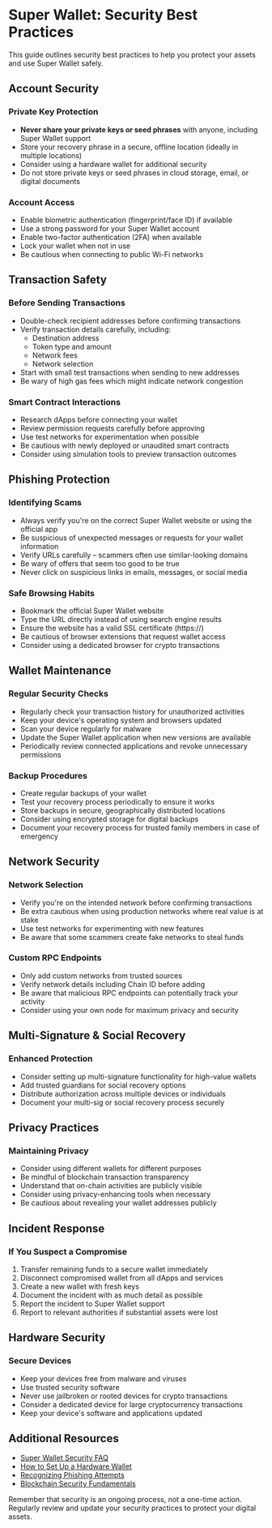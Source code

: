 # Super Wallet: Security Best Practices

This guide outlines security best practices to help you protect your assets and use Super Wallet safely.

## Account Security

### Private Key Protection

- **Never share your private keys or seed phrases** with anyone, including Super Wallet support
- Store your recovery phrase in a secure, offline location (ideally in multiple locations)
- Consider using a hardware wallet for additional security
- Do not store private keys or seed phrases in cloud storage, email, or digital documents

### Account Access

- Enable biometric authentication (fingerprint/face ID) if available
- Use a strong password for your Super Wallet account
- Enable two-factor authentication (2FA) when available
- Lock your wallet when not in use
- Be cautious when connecting to public Wi-Fi networks

## Transaction Safety

### Before Sending Transactions

- Double-check recipient addresses before confirming transactions
- Verify transaction details carefully, including:
  - Destination address
  - Token type and amount
  - Network fees
  - Network selection
- Start with small test transactions when sending to new addresses
- Be wary of high gas fees which might indicate network congestion

### Smart Contract Interactions

- Research dApps before connecting your wallet
- Review permission requests carefully before approving
- Use test networks for experimentation when possible
- Be cautious with newly deployed or unaudited smart contracts
- Consider using simulation tools to preview transaction outcomes

## Phishing Protection

### Identifying Scams

- Always verify you're on the correct Super Wallet website or using the official app
- Be suspicious of unexpected messages or requests for your wallet information
- Verify URLs carefully – scammers often use similar-looking domains
- Be wary of offers that seem too good to be true
- Never click on suspicious links in emails, messages, or social media

### Safe Browsing Habits

- Bookmark the official Super Wallet website
- Type the URL directly instead of using search engine results
- Ensure the website has a valid SSL certificate (https://)
- Be cautious of browser extensions that request wallet access
- Consider using a dedicated browser for crypto transactions

## Wallet Maintenance

### Regular Security Checks

- Regularly check your transaction history for unauthorized activities
- Keep your device's operating system and browsers updated
- Scan your device regularly for malware
- Update the Super Wallet application when new versions are available
- Periodically review connected applications and revoke unnecessary permissions

### Backup Procedures

- Create regular backups of your wallet
- Test your recovery process periodically to ensure it works
- Store backups in secure, geographically distributed locations
- Consider using encrypted storage for digital backups
- Document your recovery process for trusted family members in case of emergency

## Network Security

### Network Selection

- Verify you're on the intended network before confirming transactions
- Be extra cautious when using production networks where real value is at stake
- Use test networks for experimenting with new features
- Be aware that some scammers create fake networks to steal funds

### Custom RPC Endpoints

- Only add custom networks from trusted sources
- Verify network details including Chain ID before adding
- Be aware that malicious RPC endpoints can potentially track your activity
- Consider using your own node for maximum privacy and security

## Multi-Signature & Social Recovery

### Enhanced Protection

- Consider setting up multi-signature functionality for high-value wallets
- Add trusted guardians for social recovery options
- Distribute authorization across multiple devices or individuals
- Document your multi-sig or social recovery process securely

## Privacy Practices

### Maintaining Privacy

- Consider using different wallets for different purposes
- Be mindful of blockchain transaction transparency
- Understand that on-chain activities are publicly visible
- Consider using privacy-enhancing tools when necessary
- Be cautious about revealing your wallet addresses publicly

## Incident Response

### If You Suspect a Compromise

1. Transfer remaining funds to a secure wallet immediately
2. Disconnect compromised wallet from all dApps and services
3. Create a new wallet with fresh keys
4. Document the incident with as much detail as possible
5. Report the incident to Super Wallet support
6. Report to relevant authorities if substantial assets were lost

## Hardware Security

### Secure Devices

- Keep your devices free from malware and viruses
- Use trusted security software
- Never use jailbroken or rooted devices for crypto transactions
- Consider a dedicated device for large cryptocurrency transactions
- Keep your device's software and applications updated

## Additional Resources

- [Super Wallet Security FAQ](https://superwallet.example.com/security-faq)
- [How to Set Up a Hardware Wallet](https://superwallet.example.com/hardware-setup)
- [Recognizing Phishing Attempts](https://superwallet.example.com/phishing-guide)
- [Blockchain Security Fundamentals](https://superwallet.example.com/blockchain-security)

Remember that security is an ongoing process, not a one-time action. Regularly review and update your security practices to protect your digital assets. 